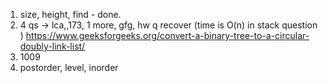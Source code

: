 1. size, height, find - done.
2. 4 qs -> lca,,173,  1 more, gfg, hw q recover (time is O(n) in stack question )
https://www.geeksforgeeks.org/convert-a-binary-tree-to-a-circular-doubly-link-list/
3. 1009  
1. postorder, level, inorder 